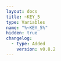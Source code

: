 ```yaml
---
layout: docs
title: ~KEY_5
type: Variables
name: "%~KEY_5%"
hidden: true
changelog:
  - type: Added
    version: v0.8.2
---
```

